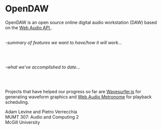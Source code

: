 OpenDAW
=======

<p>
OpenDAW is an open source online digital audio workstation (DAW) based on the 
<a href = https://dvcs.w3.org/hg/audio/raw-file/tip/webaudio/specification.html target = "blank">Web Audio API </a>.

<br>
<br>

-<i>summary of features we want to have/how it will work...</i>

<br>
<br>

-<i>what we've accomplished to date...</i>

<br>
<br>

Projects that have helped our progress so far are 
<a href = https://github.com/katspaugh/wavesurfer.js target="blank"> Wavesurfer.js</a> for generating waveform graphics and
<a href = https://github.com/cwilso/metronome target="blank">Web Audio Metronome</a> for playback scheduling.

</p>

Adam Levine and Pietro Verrecchia <br>
MUMT 307: Audio and Computing 2 <br>
McGill University
